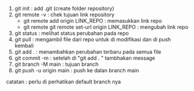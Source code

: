 1. git init : add .git (create folder repository)
2. git remote -v : chek tujuan link repository
   - git remote add origin LINK_REPO : memasukkan link repo
   - git remote git remote set-url origin LINK_REPO : mengubah link repo
3. git status : melihat status perubahan pada repo
4. git pull : mengambil file dari repo untuk di modifikasi dan di push kembali
5. git add . : menambahkan perubahan terbaru pada semua file
6. git commit -m : setelah di "git add . " tambhakan message
7. git branch -M main : tujuan branch
8. git push -u origin main : push ke dalan branch main

catatan : perlu di perhatikan default branch nya
